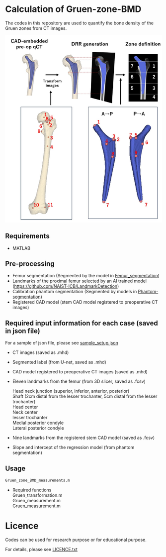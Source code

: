 # **Calculation of Gruen-zone-BMD**

The codes in this repository are used to quantify the bone density of the Gruen zones from CT images.

<img src='fig/figure.jpg' width='800px'>

## Requirements
- MATLAB 

## Pre-processing
- Femur segmentation (Segmented by the model in [Femur_segmentation](https://github.com/keisuke-uemura/Femur_segmentation))
- Landmarks of the proximal femur selected by an AI trained model (https://github.com/NAIST-ICB/LandmarkDetection) 
- Calibration phantom segmentation (Segmented by models in [Phantom-segmentation](https://github.com/keisuke-uemura/CT-Intensity-Calibration-Phantom-Segmentation))
- Registered CAD model (stem CAD model registered to preoperative CT images)

## Required input information for each case (saved in json file)
For a sample of json file, please see [sample_setup.json](/sample/sample_setup.json)
- CT images (saved as .mhd)
- Segmented label (from U-net, saved as .mhd)
- CAD model registered to preoperative CT images (saved as .mhd)
- Eleven landmarks from the femur (from 3D slicer, saved as .fcsv)<dt>Head neck junction (superior, inferior, anterior, posterior)</dt> Shaft (2cm distal from the lesser trochanter, 5cm distal from the lesser trochanter)</dt>  <dt>Head center</dt> <dt>Neck center </dt> <dt>lesser trochanter </dt> <dt>Medial posterior condyle </dt> <dt>Lateral posterior condyle
- Nine landmarks from the registered stem CAD model (saved as .fcsv)<dt>

- Slope and intercept of the regression model (from phantom segmentation)


## Usage

```bash
Gruen_zone_BMD_measurements.m
```
- Required functions 
  <dt>Gruen_transformation.m</dt>
  <dt>Gruen_measurement.m</dt>
  <dt>Gruen_measurement.m</dt>

# Licence
Codes can be used for research purpose or for educational purpose.

For details, please see [LICENCE.txt](LICENCE.txt)
